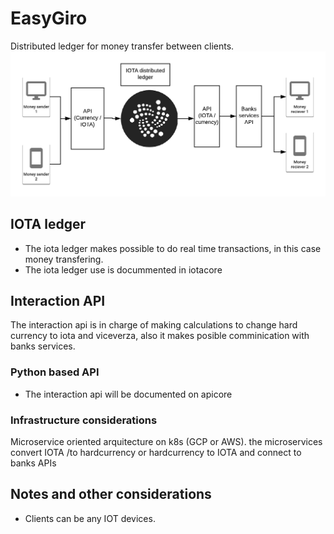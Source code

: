 # EasyGiro

Distributed ledger for money transfer between clients. 
<img src="./EasyGiro.png">


## IOTA ledger

* The iota ledger makes possible to do real time transactions, 
in this case money transfering.  
* The iota ledger use is docummented in iotacore

## Interaction API

The interaction api is in charge of making calculations to change hard currency to 
iota and viceverza, also it makes posible comminication with banks services.  

### Python based API

* The interaction api will be documented on apicore

### Infrastructure considerations 

Microservice oriented arquitecture on k8s (GCP or AWS).
the microservices convert IOTA /to hardcurrency or hardcurrency to IOTA 
and connect to banks APIs


## Notes and other considerations
* Clients can be any IOT devices. 
